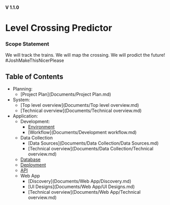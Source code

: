 **V 1.1.0**
# Level Crossing Predictor

### Scope Statement
We will track the trains. We will map the crossing. We will prodict the future!
\#JoshMakeThisNicerPlease

## Table of Contents
* Planning:
	* [Project Plan](Documents/Project Plan.md)
* System:
	* [Top level overview](Documents/Top level overview.md)
	* [Technical overview](Documents/Technical overview.md)
* Application:
	* Development:
		* [Environment](Documents/environment.md)
		* [Workflow](Documents/Development workflow.md)
	* Data Collection
		* [Data Sources](Documents/Data Collection/Data Sources.md)
		* [Technical overview](Documents/Data Collection/Technical overview.md)
	* [Database](Documents/Database/index.md)
	* [Deployment](Documents/Deployment/index.md)
	* [API](Documents/API/index.md)
	* Web App
		* [Discovery](Documents/Web App/Discovery.md)
		* [UI Designs](Documents/Web App/UI Designs.md)
		* [Technical overview](Documents/Web App/Technical overview.md)